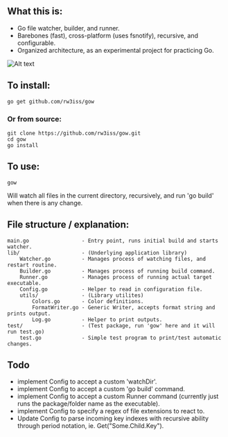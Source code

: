 ## What this is:

- Go file watcher, builder, and runner. 
- Barebones (fast), cross-platform (uses fsnotify), recursive, and configurable.
- Organized architecture, as an experimental project for practicing Go.

![Alt text](https://i.imgur.com/vmpdbjk.png "Output")

## To install:
```
go get github.com/rw3iss/gow
```

### Or from source:
```
git clone https://github.com/rw3iss/gow.git
cd gow
go install
```

## To use:
```
gow
```

Will watch all files in the current directory, recursively, and run 'go build' when there is any change.


## File structure / explanation:
```
main.go                 - Entry point, runs initial build and starts watcher.
lib/                    - (Underlying application library)
    Watcher.go          - Manages process of watching files, and restart routine.
    Builder.go          - Manages process of running build command.
    Runner.go           - Manages process of running actual target executable. 
    Config.go           - Helper to read in configuration file.
    utils/              - (Library utilites)
        Colors.go       - Color definitions.
        FormatWriter.go - Generic Writer, accepts format string and prints output.
        Log.go          - Helper to print outputs.
test/                   - (Test package, run 'gow' here and it will run test.go)
    test.go             - Simple test program to print/test automatic changes.
```

 ## Todo
 - implement Config to accept a custom 'watchDir'.
 - implement Config to accept a custom 'go build' command.
 - implement Config to accept a custom Runner command (currently just runs the package/folder name as the executable).
 - implement Config to specify a regex of file extensions to react to.
 - Update Config to parse incoming key indexes with recursive ability through period notation, ie. Get("Some.Child.Key").